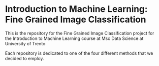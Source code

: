 # Introduction to Machine Learning: Fine Grained Image Classification

This is the repository for the Fine Grained Image Classification project for the Introduction to Machine Learning course at Msc Data Science at University of Trento

Each repository is dedicated to one of the four different methods that we decided to employ.
